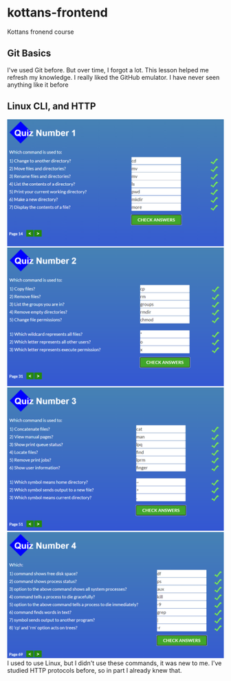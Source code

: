 # kottans-frontend
Kottans fronend course
## Git Basics
I've used Git before. But over time, I forgot a lot.
This lesson helped me refresh my knowledge.
I really liked the GitHub emulator. I have never seen anything like it before

## Linux CLI, and HTTP
![linux-01](https://github.com/Harnytskyi/kottans-frontend/blob/master/task_linux_cli/1.png)
![linux-02](https://github.com/Harnytskyi/kottans-frontend/blob/master/task_linux_cli/2.png)
![linux-03](https://github.com/Harnytskyi/kottans-frontend/blob/master/task_linux_cli/3.png)
![linux-04](https://github.com/Harnytskyi/kottans-frontend/blob/master/task_linux_cli/4.png)
I used to use Linux, but I didn't use these commands, it was new to me.
I've studied HTTP protocols before, so in part I already knew that.